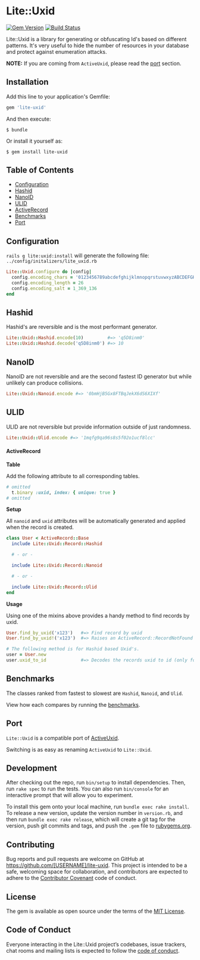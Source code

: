 # Lite::Uxid

[![Gem Version](https://badge.fury.io/rb/lite-uxid.svg)](http://badge.fury.io/rb/lite-uxid)
[![Build Status](https://travis-ci.org/drexed/lite-uxid.svg?branch=master)](https://travis-ci.org/drexed/lite-uxid)

Lite::Uxid is a library for generating or obfuscating Id's based on different patterns.
It's very useful to hide the number of resources in your database and protect against enumeration attacks.

**NOTE:** If you are coming from `ActiveUxid`, please read the [port](#port) section.

## Installation

Add this line to your application's Gemfile:

```ruby
gem 'lite-uxid'
```

And then execute:

    $ bundle

Or install it yourself as:

    $ gem install lite-uxid

## Table of Contents

* [Configuration](#configuration)
* [Hashid](#hashid)
* [NanoID](#nanoid)
* [ULID](#ulid)
* [ActiveRecord](#active_record)
* [Benchmarks](#benchmarks)
* [Port](#port)

## Configuration

`rails g lite:uxid:install` will generate the following file:
`../config/initalizers/lite_uxid.rb`

```ruby
Lite::Uxid.configure do |config|
  config.encoding_chars = '0123456789abcdefghijklmnopqrstuvwxyzABCDEFGHIJKLMNOPQRSTUVWXYZ'
  config.encoding_length = 26
  config.encoding_salt = 1_369_136
end
```

## Hashid

Hashid's are reversible and is the most performant generator.

```ruby
Lite::Uxid::Hashid.encode(10)         #=> 'q5D8inm0'
Lite::Uxid::Hashid.decode('q5D8inm0') #=> 10
```

## NanoID

NanoID are not reversible and are the second fastest ID generator but while unlikely can produce collisions.

```ruby
Lite::Uxid::Nanoid.encode #=> '0bmHjB5Gx8FTBqJekX6dS6XIXf'
```

## ULID

ULID are not reversible but provide information outside of just randomness.

```ruby
Lite::Uxid::Ulid.encode #=> '1mqfg9qa96s8s5f02o1ucf8lcc'
```

#### ActiveRecord

**Table**

Add the following attribute to all corresponding tables.

```ruby
# omitted
  t.binary :uxid, index: { unique: true }
# omitted
```

**Setup**

All `nanoid` and `uxid` attributes will be automatically generated and applied when the record is created.

```ruby
class User < ActiveRecord::Base
  include Lite::Uxid::Record::Hashid

  # - or -

  include Lite::Uxid::Record::Nanoid

  # - or -

  include Lite::Uxid::Record::Ulid
end
```

**Usage**

Using one of the mixins above provides a handy method to find records by uxid.

```ruby
User.find_by_uxid('x123')   #=> Find record by uxid
User.find_by_uxid!('x123')  #=> Raises an ActiveRecord::RecordNotFound error if not found

# The following method is for Hashid based Uxid's.
user = User.new
user.uxid_to_id             #=> Decodes the records uxid to id (only for Hashid based Id's)
```

## Benchmarks

The classes ranked from fastest to slowest are `Hashid`, `Nanoid`, and `Ulid`.

View how each compares by running the [benchmarks](https://github.com/drexed/lite-uxid/tree/master/benchmarks).

## Port

`Lite::Uxid` is a compatible port of [ActiveUxid](https://github.com/drexed/active_uxid).

Switching is as easy as renaming `ActiveUxid` to `Lite::Uxid`.

## Development

After checking out the repo, run `bin/setup` to install dependencies. Then, run `rake spec` to run the tests. You can also run `bin/console` for an interactive prompt that will allow you to experiment.

To install this gem onto your local machine, run `bundle exec rake install`. To release a new version, update the version number in `version.rb`, and then run `bundle exec rake release`, which will create a git tag for the version, push git commits and tags, and push the `.gem` file to [rubygems.org](https://rubygems.org).

## Contributing

Bug reports and pull requests are welcome on GitHub at https://github.com/[USERNAME]/lite-uxid. This project is intended to be a safe, welcoming space for collaboration, and contributors are expected to adhere to the [Contributor Covenant](http://contributor-covenant.org) code of conduct.

## License

The gem is available as open source under the terms of the [MIT License](https://opensource.org/licenses/MIT).

## Code of Conduct

Everyone interacting in the Lite::Uxid project’s codebases, issue trackers, chat rooms and mailing lists is expected to follow the [code of conduct](https://github.com/[USERNAME]/lite-uxid/blob/master/CODE_OF_CONDUCT.md).
